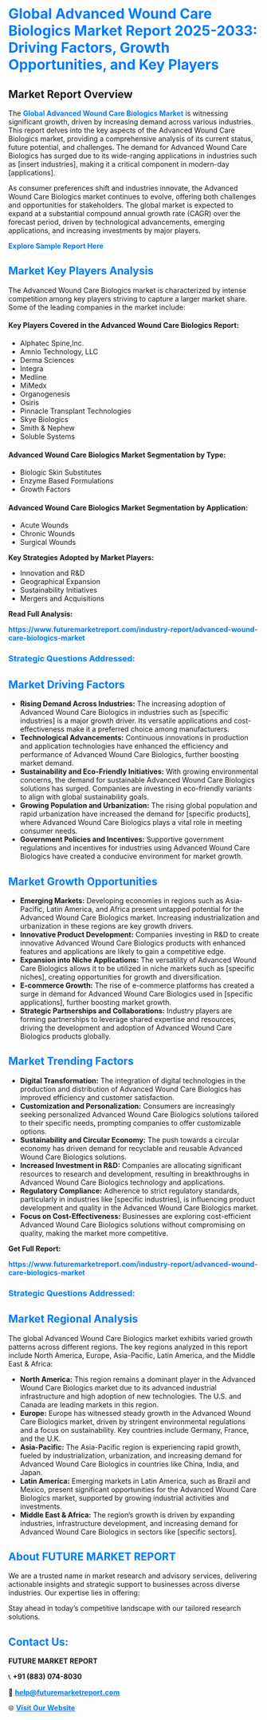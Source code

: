 <h1 style="color: #007BFF;">Global Advanced Wound Care Biologics Market Report 2025-2033: Driving Factors, Growth Opportunities, and Key Players</h1>

<section id="overview">
<h2>Market Report Overview</h2>
<p>The <a href="https://www.futuremarketreport.com/industry-report/advanced-wound-care-biologics-market" style="color: #007BFF; text-decoration: none;"><strong>Global Advanced Wound Care Biologics Market</strong></a> is witnessing significant growth, driven by increasing demand across various industries. This report delves into the key aspects of the Advanced Wound Care Biologics market, providing a comprehensive analysis of its current status, future potential, and challenges. The demand for Advanced Wound Care Biologics has surged due to its wide-ranging applications in industries such as [insert industries], making it a critical component in modern-day [applications].</p>
<p>As consumer preferences shift and industries innovate, the Advanced Wound Care Biologics market continues to evolve, offering both challenges and opportunities for stakeholders. The global market is expected to expand at a substantial compound annual growth rate (CAGR) over the forecast period, driven by technological advancements, emerging applications, and increasing investments by major players.</p>
</section>

<section id="overview">
<p><a href="https://www.futuremarketreport.com/request-sample/reportId=42937" style="color: #007BFF; text-decoration: none;"><strong>Explore Sample Report Here</strong></a></p>
</section>

<section id="key-players">
<h2 style="color: #007BFF;">Market Key Players Analysis</h2>
<p>The Advanced Wound Care Biologics market is characterized by intense competition among key players striving to capture a larger market share. Some of the leading companies in the market include:</p>
<h4>Key Players Covered in the Advanced Wound Care Biologics Report:</h4>
<ul><li>Alphatec Spine,Inc.</li><li>Amnio Technology, LLC</li><li>Derma Sciences</li><li>Integra</li><li>Medline</li><li>MiMedx</li><li>Organogenesis</li><li>Osiris</li><li>Pinnacle Transplant Technologies</li><li>Skye Biologics</li><li>Smith &amp; Nephew</li><li>Soluble Systems</li></ul>
<h4>Advanced Wound Care Biologics Market Segmentation by Type:</h4>
<ul><li>Biologic Skin Substitutes</li><li>Enzyme Based Formulations</li><li>Growth Factors</li></ul>

<h4>Advanced Wound Care Biologics Market Segmentation by Application:</h4>
<ul><li>Acute Wounds</li><li>Chronic Wounds</li><li>Surgical Wounds</li></ul>
<p><strong>Key Strategies Adopted by Market Players:</strong></p>
<ul>
<li>Innovation and R&D</li>
<li>Geographical Expansion</li>
<li>Sustainability Initiatives</li>
<li>Mergers and Acquisitions</li>
</ul>
</section>

<section>
<p><strong>Read Full Analysis: </strong></p><a href="https://www.futuremarketreport.com/industry-report/advanced-wound-care-biologics-market" style="color: #007BFF; text-decoration: none;"><strong>https://www.futuremarketreport.com/industry-report/advanced-wound-care-biologics-market</strong></a>
<h3 style="color: #007BFF;">Strategic Questions Addressed:</h3>
</section>

<section id="driving-factors">
<h2 style="color: #007BFF;">Market Driving Factors</h2>
<ul>
<li><strong>Rising Demand Across Industries:</strong> The increasing adoption of Advanced Wound Care Biologics in industries such as [specific industries] is a major growth driver. Its versatile applications and cost-effectiveness make it a preferred choice among manufacturers.</li>
<li><strong>Technological Advancements:</strong> Continuous innovations in production and application technologies have enhanced the efficiency and performance of Advanced Wound Care Biologics, further boosting market demand.</li>
<li><strong>Sustainability and Eco-Friendly Initiatives:</strong> With growing environmental concerns, the demand for sustainable Advanced Wound Care Biologics solutions has surged. Companies are investing in eco-friendly variants to align with global sustainability goals.</li>
<li><strong>Growing Population and Urbanization:</strong> The rising global population and rapid urbanization have increased the demand for [specific products], where Advanced Wound Care Biologics plays a vital role in meeting consumer needs.</li>
<li><strong>Government Policies and Incentives:</strong> Supportive government regulations and incentives for industries using Advanced Wound Care Biologics have created a conducive environment for market growth.</li>
</ul>
</section>

<section id="growth-opportunities">
<h2 style="color: #007BFF;">Market Growth Opportunities</h2>
<ul>
<li><strong>Emerging Markets:</strong> Developing economies in regions such as Asia-Pacific, Latin America, and Africa present untapped potential for the Advanced Wound Care Biologics market. Increasing industrialization and urbanization in these regions are key growth drivers.</li>
<li><strong>Innovative Product Development:</strong> Companies investing in R&D to create innovative Advanced Wound Care Biologics products with enhanced features and applications are likely to gain a competitive edge.</li>
<li><strong>Expansion into Niche Applications:</strong> The versatility of Advanced Wound Care Biologics allows it to be utilized in niche markets such as [specific niches], creating opportunities for growth and diversification.</li>
<li><strong>E-commerce Growth:</strong> The rise of e-commerce platforms has created a surge in demand for Advanced Wound Care Biologics used in [specific applications], further boosting market growth.</li>
<li><strong>Strategic Partnerships and Collaborations:</strong> Industry players are forming partnerships to leverage shared expertise and resources, driving the development and adoption of Advanced Wound Care Biologics products globally.</li>
</ul>
</section>

<section id="trending-factors">
<h2 style="color: #007BFF;">Market Trending Factors</h2>
<ul>
<li><strong>Digital Transformation:</strong> The integration of digital technologies in the production and distribution of Advanced Wound Care Biologics has improved efficiency and customer satisfaction.</li>
<li><strong>Customization and Personalization:</strong> Consumers are increasingly seeking personalized Advanced Wound Care Biologics solutions tailored to their specific needs, prompting companies to offer customizable options.</li>
<li><strong>Sustainability and Circular Economy:</strong> The push towards a circular economy has driven demand for recyclable and reusable Advanced Wound Care Biologics solutions.</li>
<li><strong>Increased Investment in R&D:</strong> Companies are allocating significant resources to research and development, resulting in breakthroughs in Advanced Wound Care Biologics technology and applications.</li>
<li><strong>Regulatory Compliance:</strong> Adherence to strict regulatory standards, particularly in industries like [specific industries], is influencing product development and quality in the Advanced Wound Care Biologics market.</li>
<li><strong>Focus on Cost-Effectiveness:</strong> Businesses are exploring cost-efficient Advanced Wound Care Biologics solutions without compromising on quality, making the market more competitive.</li>
</ul>
</section>

<section>
<p><strong>Get Full Report: </strong></p><a href="https://www.futuremarketreport.com/industry-report/advanced-wound-care-biologics-market" style="color: #007BFF; text-decoration: none;"><strong>https://www.futuremarketreport.com/industry-report/advanced-wound-care-biologics-market</strong></a>
<h3 style="color: #007BFF;">Strategic Questions Addressed:</h3>
</section>


<section id="regional-analysis">
<h2 style="color: #007BFF;">Market Regional Analysis</h2>
<p>The global Advanced Wound Care Biologics market exhibits varied growth patterns across different regions. The key regions analyzed in this report include North America, Europe, Asia-Pacific, Latin America, and the Middle East & Africa:</p>
<ul>
<li><strong>North America:</strong> This region remains a dominant player in the Advanced Wound Care Biologics market due to its advanced industrial infrastructure and high adoption of new technologies. The U.S. and Canada are leading markets in this region.</li>
<li><strong>Europe:</strong> Europe has witnessed steady growth in the Advanced Wound Care Biologics market, driven by stringent environmental regulations and a focus on sustainability. Key countries include Germany, France, and the U.K.</li>
<li><strong>Asia-Pacific:</strong> The Asia-Pacific region is experiencing rapid growth, fueled by industrialization, urbanization, and increasing demand for Advanced Wound Care Biologics in countries like China, India, and Japan.</li>
<li><strong>Latin America:</strong> Emerging markets in Latin America, such as Brazil and Mexico, present significant opportunities for the Advanced Wound Care Biologics market, supported by growing industrial activities and investments.</li>
<li><strong>Middle East & Africa:</strong> The region’s growth is driven by expanding industries, infrastructure development, and increasing demand for Advanced Wound Care Biologics in sectors like [specific sectors].</li>
</ul>
</section>

<footer>
<h2 style="color: #007BFF;">About FUTURE MARKET REPORT</h2>
<p>We are a trusted name in market research and advisory services, delivering actionable insights and strategic support to businesses across diverse industries. Our expertise lies in offering:</p>

<p>Stay ahead in today’s competitive landscape with our tailored research solutions.</p>

<h2 style="color: #007BFF;">Contact Us:</h2>
<p><strong>FUTURE MARKET REPORT</strong></p>
<p>📞 <strong>+91 (883) 074-8030</strong></p>
<p>📧 <strong><a href="mailto:help@futuremarketreport.com" style="color: #007BFF;">help@futuremarketreport.com</a></strong></p>
<p>🌐 <strong><a href="https://www.futuremarketreport.com/" style="color: #007BFF;">Visit Our Website</a></strong></p>
</footer>